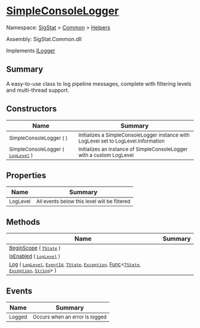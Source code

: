 # [SimpleConsoleLogger](./SimpleConsoleLogger.md)

Namespace: [SigStat]() > [Common](./../README.md) > [Helpers](./README.md)

Assembly: SigStat.Common.dll

Implements [ILogger](https://docs.microsoft.com/en-us/dotnet/api/Microsoft.Extensions.Logging.ILogger)

## Summary
A easy-to-use class to log pipeline messages, complete with filtering levels and multi-thread support.

## Constructors

| Name | Summary | 
| --- | --- | 
| <sub>SimpleConsoleLogger (  )</sub><!--aaaaaaaaaaaaaaaaaaaaaaaaaaaaaaaaaaaaaaaaaaaaaaaaaaaaaaaaaaa-->| <sub>Initializes a SimpleConsoleLogger instance with LogLevel set to LogLevel.Information</sub>| <br>
| <sub>SimpleConsoleLogger ( [`LogLevel`](https://docs.microsoft.com/en-us/dotnet/api/Microsoft.Extensions.Logging.LogLevel) )</sub><!--aaaaaaaaaaaaaaaaaaaaaaaaaaaaaaaaaaaaaaaaaaaaaaaaaaaaaaaaaaa-->| <sub>Initializes an instance of SimpleConsoleLogger with a custom LogLevel</sub>| <br>


## Properties

| Name | Summary | 
| --- | --- | 
| <sub>LogLevel</sub><!--aaaaaaaaaaaaaaaaaaaaaaaaaaaaaaaaaaaaaaaaaaaaaaaaaaaaaaaaaaa-->| <sub>All events below this level will be filtered</sub>| <br>


## Methods

| Name | Summary | 
| --- | --- | 
| <sub>[BeginScope](./Methods/SimpleConsoleLogger-100664082.md) ( [`TState`](./SimpleConsoleLogger.md) )</sub><!--aaaaaaaaaaaaaaaaaaaaaaaaaaaaaaaaaaaaaaaaaaaaaaaaaaaaaaaaaaa-->| <sub></sub>| <br>
| <sub>[IsEnabled](./Methods/SimpleConsoleLogger-100664083.md) ( [`LogLevel`](https://docs.microsoft.com/en-us/dotnet/api/Microsoft.Extensions.Logging.LogLevel) )</sub><!--aaaaaaaaaaaaaaaaaaaaaaaaaaaaaaaaaaaaaaaaaaaaaaaaaaaaaaaaaaa-->| <sub></sub>| <br>
| <sub>[Log](./Methods/SimpleConsoleLogger-100664084.md) ( [`LogLevel`](https://docs.microsoft.com/en-us/dotnet/api/Microsoft.Extensions.Logging.LogLevel), [`EventId`](https://docs.microsoft.com/en-us/dotnet/api/Microsoft.Extensions.Logging.EventId), [`TState`](./SimpleConsoleLogger.md), [`Exception`](https://docs.microsoft.com/en-us/dotnet/api/System.Exception), [Func](https://docs.microsoft.com/en-us/dotnet/api/System.Func-3)\<[`TState`](./SimpleConsoleLogger.md), [`Exception`](https://docs.microsoft.com/en-us/dotnet/api/System.Exception), [`String`](https://docs.microsoft.com/en-us/dotnet/api/System.String)> )</sub><!--aaaaaaaaaaaaaaaaaaaaaaaaaaaaaaaaaaaaaaaaaaaaaaaaaaaaaaaaaaa-->| <sub></sub>| <br>


## Events

| Name | Summary | 
| --- | --- | 
| <sub>Logged</sub><!--aaaaaaaaaaaaaaaaaaaaaaaaaaaaaaaaaaaaaaaaaaaaaaaaaaaaaaaaaaa-->| <sub>Occurs when an error is logged</sub>| <br>


